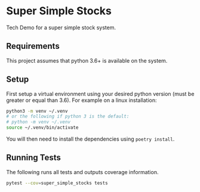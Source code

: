 # Super Simple Stocks

Tech Demo for a super simple stock system.

## Requirements

This project assumes that python 3.6+ is available on the system.

## Setup

First setup a virtual environment using your desired python version 
(must be greater or equal than 3.6). For example on a linux 
installation:

```sh
python3 -m venv ~/.venv
# or the following if python 3 is the default:
# python -m venv ~/.venv
source ~/.venv/bin/activate
```

You will then need to install the dependencies using `poetry install`. 

## Running Tests

The following runs all tests and outputs coverage information.
```sh
pytest --cov=super_simple_stocks tests
```

